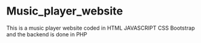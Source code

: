 # Music_player_website
This is a music player website coded in HTML JAVASCRIPT CSS Bootstrap and the backend is done in PHP
